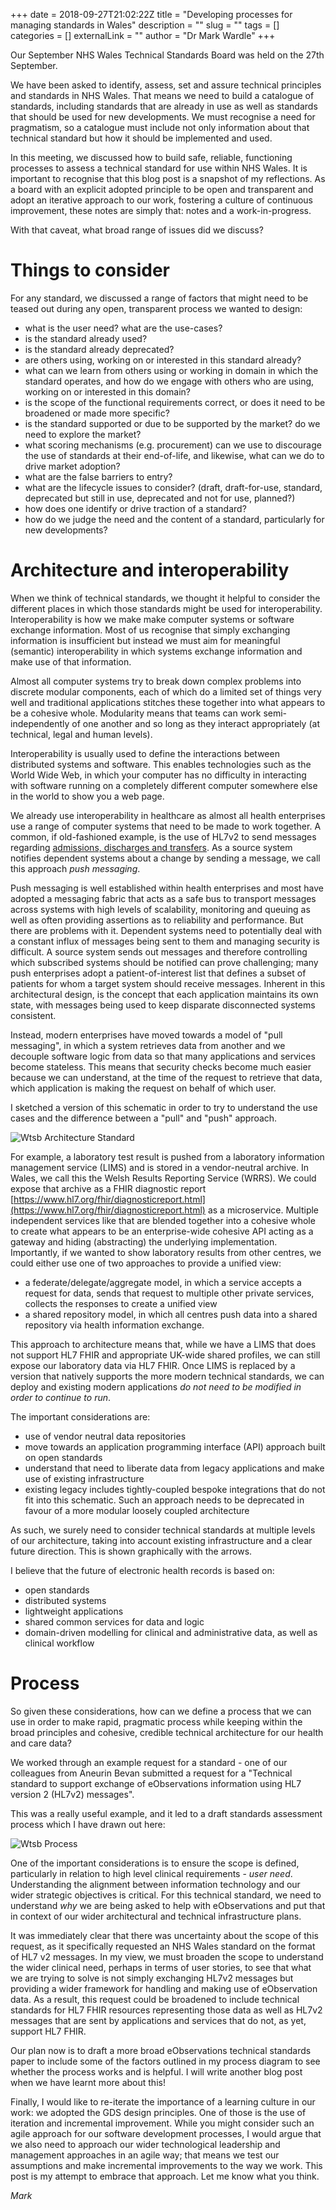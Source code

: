 +++ 
date = 2018-09-27T21:02:22Z
title = "Developing processes for managing standards in Wales"
description = ""
slug = "" 
tags = []
categories = []
externalLink = ""
author = "Dr Mark Wardle"
+++


Our September NHS Wales Technical Standards Board was held on the 27th September.

We have been asked to identify, assess, set and assure technical principles and standards in NHS Wales. That means we need to build a catalogue of standards, including standards that are already in use as well as standards that should be used for new developments. We must recognise a need for pragmatism, so a catalogue must include not only information about that technical standard but how it should be implemented and used.

In this meeting, we discussed how to build safe, reliable, functioning processes to assess a technical standard for use within NHS Wales. It is important to recognise that this blog post is a snapshot of my reflections. As a board with an explicit adopted principle to be open and transparent and adopt an iterative approach to our work, fostering a culture of continuous improvement, these notes are simply that: notes and a work-in-progress. 

With that caveat, what broad range of issues did we discuss?

# Things to consider

For any standard, we discussed a range of factors that might need to be teased out during any open, transparent process we wanted to design:

* what is the user need? what are the use-cases? 
* is the standard already used?
* is the standard already deprecated?
* are others using, working on or interested in this standard already? 
* what can we learn from others using or working in domain in which the standard operates, and how do we engage with others who are using, working on or interested in this domain?
* is the scope of the functional requirements correct, or does it need to be broadened or made more specific?
* is the standard supported or due to be supported by the market? do we need to explore the market?
* what scoring mechanisms (e.g. procurement) can we use to discourage the use of standards at their end-of-life, and likewise, what can we do to drive market adoption?
* what are the false barriers to entry?
* what are the lifecycle issues to consider? (draft, draft-for-use, standard, deprecated but still in use, deprecated and not for use, planned?)
* how does one identify or drive traction of a standard?
* how do we judge the need and the content of a standard, particularly for new developments?

# Architecture and interoperability

When we think of technical standards, we thought it helpful to consider the different places in which those standards might be used for interoperability. Interoperability is how we make make computer systems or software exchange information. Most of us recognise that simply exchanging information is insufficient but instead we must aim for meaningful (semantic) interoperability in which systems exchange information and make use of that information. 

Almost all computer systems try to break down complex problems into discrete modular components, each of which do a limited set of things very well and traditional applications stitches these together into what appears to be a cohesive whole. Modularity means that teams can work semi-independently of one another and so long as they interact appropriately (at technical, legal and human levels). 

Interoperability is usually used to define the interactions between distributed systems and software. This enables technologies such as the World Wide Web, in which your computer has no difficulty in interacting with software running on a completely different computer somewhere else in the world to show you a web page.

We already use interoperability in healthcare as almost all health enterprises use a range of computer systems that need to be made to work together. A common, if old-fashioned example, is the use of HL7v2 to send messages regarding [admissions, discharges and transfers](http://healthstandards.com/blog/2006/10/05/what-is-an-adt-message/). As a source system notifies dependent systems about a change by sending a message, we call this approach *push messaging*.

Push messaging is well established within health enterprises and most have adopted a messaging fabric that acts as a safe bus to transport messages across systems with high levels of scalability, monitoring and queuing as well as often providing assertions as to reliability and performance. But there are problems with it. Dependent systems need to potentially deal with a constant influx of messages being sent to them and managing security is difficult. A source system sends out messages and therefore controlling which subscribed systems should be notified can prove challenging; many push enterprises adopt a patient-of-interest list that defines a subset of patients for whom a target system should receive messages. Inherent in this architectural design, is the concept that each application maintains its own state, with messages being used to keep disparate disconnected systems consistent. 

Instead, modern enterprises have moved towards a model of "pull messaging", in which a system retrieves data from another and we decouple software logic from data so that many applications and services become stateless. This means that security checks become much easier because we can understand, at the time of the request to retrieve that data, which application is making the request on behalf of which user. 

I sketched a version of this schematic in order to try to understand the use cases and the difference between a "pull" and "push" approach. 

![Wtsb Architecture Standard](/posts/images/wtsb-architecture-standard.png)

For example, a laboratory test result is pushed from a laboratory information management service (LIMS) and is stored in a vendor-neutral archive. In Wales, we call this the Welsh Results Reporting Service (WRRS). We could expose that archive as a FHIR diagnostic report [https://www.hl7.org/fhir/diagnosticreport.html](https://www.hl7.org/fhir/diagnosticreport.html) as a microservice. Multiple independent services like that are blended together into a cohesive whole to create what appears to be an enterprise-wide cohesive API acting as a gateway and hiding (abstracting) the underlying implementation. Importantly, if we wanted to show laboratory results from other centres, we could either use one of two approaches to provide a unified view:

* a federate/delegate/aggregate model, in which a service accepts a request for data, sends that request to multiple other private services, collects the responses to create a unified view
* a shared repository model, in which all centres push data into a shared repository via health information exchange.

This approach to architecture means that, while we have a LIMS that does not support HL7 FHIR and appropriate UK-wide shared profiles, we can still expose our laboratory data via HL7 FHIR. Once LIMS is replaced by a version that natively supports the more modern technical standards, we can deploy and existing modern applications *do not need to be modified in order to continue to run*. 

The important considerations are:

* use of vendor neutral data repositories
* move towards an application programming interface (API) approach built on open standards
* understand that need to liberate data from legacy applications and make use of existing infrastructure
* existing legacy includes tightly-coupled bespoke integrations that do not fit into this schematic. Such an approach needs to be deprecated in favour of a more modular loosely coupled architecture

As such, we surely need to consider technical standards at multiple levels of our architecture, taking into account existing infrastructure and a clear future direction. This is shown graphically with the arrows.

I believe that the future of electronic health records is based on:

* open standards
* distributed systems
* lightweight applications
* shared common services for data and logic
* domain-driven modelling for clinical and administrative data, as well as clinical workflow

# Process

So given these considerations, how can we define a process that we can use in order to make rapid, pragmatic process while keeping within the broad principles and cohesive, credible technical architecture for our health and care data?

We worked through an example request for a standard - one of our colleagues from Aneurin Bevan submitted a request for a "Technical standard to support exchange of eObservations information using HL7 version 2 (HL7v2) messages".

This was a really useful example, and it led to a draft standards assessment process which I have drawn out here: 

![Wtsb Process](/posts/images/wtsb-process.png)


One of the important considerations is to ensure the scope is defined, particularly in relation to high level clinical requirements - *user need*. Understanding the alignment between information technology and our wider strategic objectives is critical. For this technical standard, we need to understand *why* we are being asked to help with eObservations and put that in context of our wider architectural and technical infrastructure plans.

It was immediately clear that there was uncertainty about the scope of this request, as it specifically requested an NHS Wales standard on the format of HL7 v2 messages. In my view, we must broaden the scope to understand the wider clinical need, perhaps in terms of user stories, to see that what we are trying to solve is not simply exchanging HL7v2 messages but providing a wider framework for handling and making use of eObservation data. As a result, this request could be broadened to include technical standards for HL7 FHIR resources representing those data as well as HL7v2 messages that are sent by applications and services that do not, as yet, support HL7 FHIR.

Our plan now is to draft a more broad eObservations technical standards paper to include some of the factors outlined in my process diagram to see whether the process works and is helpful. I will write another blog post when we have learnt more about this!

Finally, I would like to re-iterate the importance of a learning culture in our work: we adopted the GDS design principles. One of those is the use of iteration and incremental improvement. While you might consider such an agile approach for our software development processes, I would argue that we also need to approach our wider technological leadership and management approaches in an agile way; that means we test our assumptions and make incremental improvements to the way we work. This post is my attempt to embrace that approach. Let me know what you think.

*Mark*
